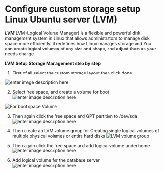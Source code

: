 # Configure custom storage setup Linux Ubuntu server (LVM)

***LVM*** 
LVM (Logical Volume Manager) is a flexible and powerful disk management system in Linux that allows administrators to manage disk space more efficiently. it redefines how Linux manages storage and You can create logical volumes of any size and shape, and adjust them as your needs change

**LVM Setup Storage Management step by step**

 1. First of all select the custom storage layout then click done.
    
 ![enter image description here](https://i.ibb.co.com/LR3mfMw/1.png)
 
 2. Select free space, and create a volume for boot![enter image description here](https://i.ibb.co.com/dLjqQMw/2.png)

 ![For boot space Volume](https://i.ibb.co.com/3Yx3sFg/3.png)
 

 3. Then again click the free space and GPT partition to /dev/sda ![enter image description here](https://i.ibb.co.com/vXnX9ZD/5.png)
 
 4. Then create an LVM volume group for Creating single logical volumes of multiple physical volumes or entire hard disks 
    ![LVM volume group](https://i.ibb.co.com/Y8vJpmK/6.png)

 6. Then again click the free space and add logical volume under home ![enter image description here](https://i.ibb.co.com/hXvHNqV/7-logical-volume-create.png)

 7. Add logical volume for the database server ![enter image description here](https://i.ibb.co.com/sqNJ1M5/7-logical-volume-create-for-database-inside-var.png)

